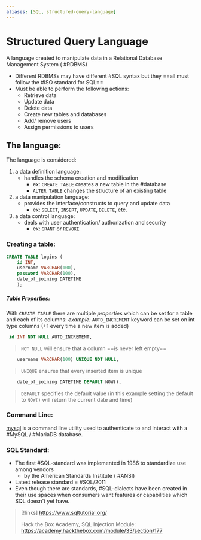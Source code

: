 ```yaml
---
aliases: [SQL, structured-query-language]
---
```

# Structured Query Language
A language created to manipulate data in a Relational Database Management System ( #RDBMS)
- Different RDBMSs may have different #SQL syntax but they ==all must follow the #ISO standard for SQL==
- Must be able to perform the following actions:
	- Retrieve data
	- Update data
	- Delete data
	- Create new tables and databases
	- Add/ remove users
	- Assign permissions to users

## The language:
The language is considered:
1. a data definition language:
	- handles the schema creation and modification
		- ex: ``CREATE TABLE`` creates a new table in the #database
		- ``ALTER TABLE`` changes the structure of an existing table
2. a data manipulation language:
	- provides the interface/constructs to query and update data
		- ex: ``SELECT``, ``INSERT``, ``UPDATE``, ``DELETE``, etc.
3. a data control language:
	- deals with user authentication/ authorization and security
		- ex: ``GRANT`` or ``REVOKE``

### Creating a table:
``` sql
CREATE TABLE logins (
    id INT,
    username VARCHAR(100),
    password VARCHAR(100),
    date_of_joining DATETIME
    );
```
##### Table Properties:
With `CREATE TABLE` there are multiple *properties* which can be set for a table and each of its columns:
*example:* `AUTO_INCREMENT` keyword can be set on int type columns (+1 every time a new item is added)
```sql
 id INT NOT NULL AUTO_INCREMENT,
```
> `NOT NULL` will ensure that a column ==is never left empty==

```sql
    username VARCHAR(100) UNIQUE NOT NULL,
```
> `UNIQUE` ensures that every inserted item is unique

```sql
    date_of_joining DATETIME DEFAULT NOW(),
```
> `DEFAULT` specifies the default value (in this example setting the default to `NOW()` will return the current date and time)
> 

### Command Line:
[mysql](/linux-commands/mysql.md) is a command line utility used to authenticate to and interact with a #MySQL / #MariaDB database.

### SQL Standard:
- The first #SQL-standard was implemented in 1986 to standardize use among vendors
	- by the American Standards Institute ( #ANSI)
- Latest release standard = #SQL/2011
- Even though there are standards, #SQL-dialects have been created in their use spaces when consumers want features or capabilities which SQL doesn't yet have.


>[!links]
>https://www.sqltutorial.org/
>
>Hack the Box Academy, SQL Injection Module:
>https://academy.hackthebox.com/module/33/section/177

